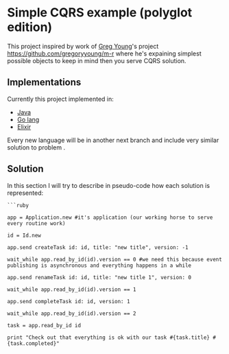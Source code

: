 Simple CQRS example (polyglot edition)
=============

This project inspired by work of [Greg Young](https://twitter.com/gregyoung)'s project https://github.com/gregoryyoung/m-r where he's expaining simplest possible objects to keep in mind then you serve CQRS solution.

Implementations
-------

Currently this project implemented in:

* [Java](https://github.com/butaji/CommandAndQueries/tree/java)
* [Go lang](https://github.com/butaji/CommandAndQueries/tree/golang)
* [Elixir](https://github.com/butaji/CommandAndQueries/tree/elixir)

Every new language will be in another next branch and include very similar solution to problem .

Solution
-----------

In this section I will try to describe in pseudo-code how each solution is represented:


	```ruby
	
	app = Application.new #it's application (our working horse to serve every routine work)
	
	id = Id.new
	
	app.send createTask id: id, title: "new title", version: -1
	
	wait_while app.read_by_id(id).version == 0 #we need this because event publishing is asynchronous and everything happens in a while
	
	app.send renameTask id: id, title: "new title 1", version: 0
	
	wait_while app.read_by_id(id).version == 1
	
	app.send completeTask id: id, version: 1
	
	wait_while app.read_by_id(id).version == 2
	
	task = app.read_by_id id
	
	print "Check out that everything is ok with our task #{task.title} #{task.completed}"

